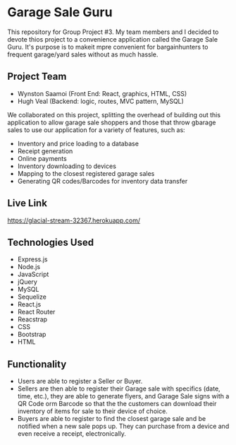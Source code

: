 # Garage Sale Guru
This repository for Group Project #3. My team members and I decided to devote thios project to a convenience application called the Garage Sale Guru. It's purpose is to makeit mpre convenient for bargainhunters to frequent garage/yard sales without as much hassle. 

## Project Team
- Wynston Saamoi (Front End: React, graphics, HTML, CSS)
- Hugh Veal (Backend: logic, routes, MVC pattern, MySQL)

We collaborated on this project, splitting the overhead of building out this application to allow garage sale shoppers and those that throw gbarage sales to use our application for a variety of features, such as:
- Inventory and price loading to a database
- Receipt generation
- Online payments
- Inventory downloading to devices
- Mapping to the closest registered garage sales
- Generating QR codes/Barcodes for inventory data transfer

## Live Link
https://glacial-stream-32367.herokuapp.com/

## Technologies Used
- Express.js
- Node.js
- JavaScript
- jQuery
- MySQL
- Sequelize
- React.js
- React Router
- Reacstrap
- CSS
- Bootstrap
- HTML

## Functionality
- Users are able to register a Seller or Buyer.
- Sellers are then able to register their Garage sale with specifics (date, time, etc.), they are able to generate flyers, and Garage Sale signs with a QR Code orm Barcode so that the the customers can download their inventory of items for sale to their device of choice.
- Buyers are able to register to find the closest garage sale and be notified when a new sale pops up. They can purchase from a device and even receive a receipt, electronically.




